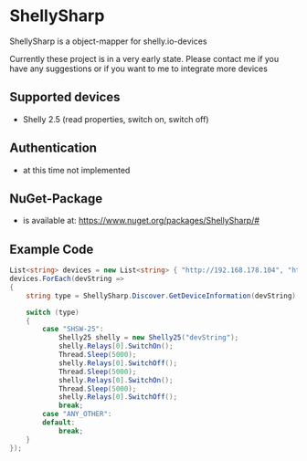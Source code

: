 # ShellySharp
ShellySharp is a object-mapper for shelly.io-devices

Currently these project is in a very early state. Please contact me if you have any suggestions or if you want to me to integrate more devices

## Supported devices
- Shelly 2.5 (read properties, switch on, switch off)

## Authentication
- at this time not implemented

## NuGet-Package
- is available at: https://www.nuget.org/packages/ShellySharp/#

## Example Code
```csharp
List<string> devices = new List<string> { "http://192.168.178.104", "http://192.168.178.105" };
devices.ForEach(devString =>
{
    string type = ShellySharp.Discover.GetDeviceInformation(devString).Type;

    switch (type)
    {
        case "SHSW-25":
            Shelly25 shelly = new Shelly25("devString");
            shelly.Relays[0].SwitchOn();
            Thread.Sleep(5000);
            shelly.Relays[0].SwitchOff();
            Thread.Sleep(5000);
            shelly.Relays[0].SwitchOn();
            Thread.Sleep(5000);
            shelly.Relays[0].SwitchOff();
            break;
        case "ANY_OTHER":
        default:
            break;
    }
});
```
